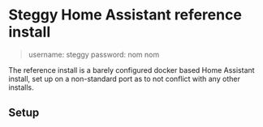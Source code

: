 # Steggy Home Assistant reference install

> username: steggy
> password: nom nom

The reference install is a barely configured docker based Home Assistant install, set up on a non-standard port as to not conflict with any other installs.

## Setup
